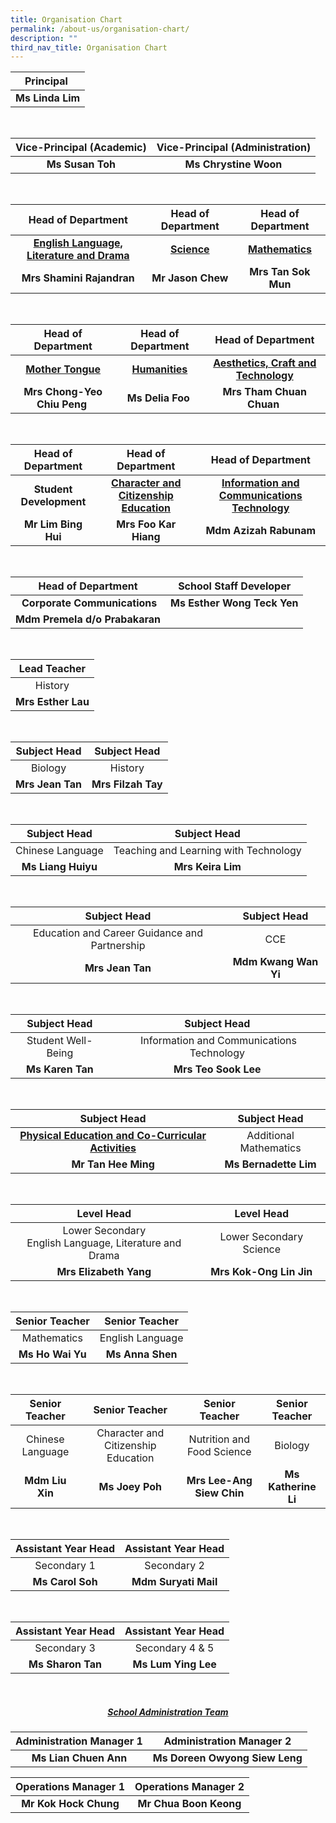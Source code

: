 ```yaml
---
title: Organisation Chart
permalink: /about-us/organisation-chart/
description: ""
third_nav_title: Organisation Chart
---
```

| Principal |
| :---: |
| **Ms Linda Lim** |

<br>

| Vice-Principal (Academic) | Vice-Principal (Administration) |
| :---: | :---: |
| **Ms Susan Toh** | **Ms Chrystine Woon** |

<br>

| Head of Department | Head of Department | Head of Department |
| :---: | :---: | :---: |
| **[English Language, Literature and Drama](/about-us/organisation-chart/english-language-literature-and-drama)** | **[Science](/about-us/organisation-chart/science)** | **[Mathematics](/about-us/organisation-chart/mathematics)** |
| **Mrs Shamini Rajandran** | **Mr Jason Chew** | **Mrs Tan Sok Mun** |

<br>

| Head of Department | Head of Department | Head of Department |
| :---: | :---: | :---: |
| **[Mother Tongue](/about-us/organisation-chart/mother-tongue)** | **[Humanities](/about-us/organisation-chart/humanities)** | **[Aesthetics, Craft and Technology](/about-us/organisation-chart/aesthetics-craft-and-technology)** |
| **Mrs Chong-Yeo Chiu Peng**  | **Ms Delia Foo**  | **Mrs Tham Chuan Chuan**  |

<br>

| Head of Department | Head of Department | Head of Department |
| :---: | :---: | :---: |
| **Student Development** | **[Character and Citizenship Education](/about-us/organisation-chart/character-and-citizenship-education)** | **[Information and Communications Technology](/about-us/organisation-chart/information-and-communications-technology)**  |
| **Mr Lim Bing Hui** | **Mrs Foo Kar Hiang** | **Mdm Azizah Rabunam** |

<br>

| Head of Department | School Staff Developer |
| :---: | :---: |
|  **Corporate Communications** | **Ms Esther Wong Teck Yen** |
| **Mdm Premela d/o Prabakaran** | |

<br>

 | Lead Teacher | 
| :---: |
| History |
| **Mrs Esther Lau** |

<br>

| Subject Head | Subject Head |
| :---: | :---: |
| Biology | History |
| **Mrs Jean Tan** | **Mrs Filzah Tay** |

<br>

| Subject Head | Subject Head |
| :---: | :---: |
| Chinese Language | Teaching and Learning with Technology |
| **Ms Liang Huiyu** | **Mrs Keira Lim** |

<br>

| Subject Head | Subject Head |
| :---: | :---: |
| Education and Career Guidance and Partnership |CCE |
| **Mrs Jean Tan** | **Mdm Kwang Wan Yi** |

<br>

| Subject Head | Subject Head |
| :---: | :--: |
| Student Well-Being |  Information and Communications Technology |
| **Ms Karen Tan** | **Mrs Teo Sook Lee** |

<br>

| Subject Head | Subject Head |
| :---: | :---: |
| **[Physical Education and Co-Curricular Activities](/about-us/organisation-chart/physical-education-and-co-curricular-activities)** | Additional Mathematics |
| **Mr Tan Hee Ming** | **Ms Bernadette Lim** |

<br>

| Level Head | Level Head |
| :---: | :---: |
| Lower Secondary <br> English Language, Literature and Drama | Lower Secondary Science |
| **Mrs Elizabeth Yang** | **Mrs Kok-Ong Lin Jin** |

<br>

| Senior Teacher | Senior Teacher |
| :---: | :---: |
| Mathematics | English Language |
| **Ms Ho Wai Yu** | **Ms Anna Shen** |

<br>

| Senior Teacher | Senior Teacher | Senior Teacher | Senior Teacher
| :---: | :---: | :---: |  :---: |
| Chinese Language | Character and Citizenship Education | Nutrition and Food Science | Biology
| **Mdm Liu Xin** | **Ms Joey Poh** | **Mrs Lee-Ang Siew Chin** | **Ms Katherine Li**

<br>

| Assistant Year Head | Assistant Year Head |
| :---: | :---: |
| Secondary 1 | Secondary 2 |
| **Ms Carol Soh**| **Mdm Suryati Mail** |

<br>

| Assistant Year Head | Assistant Year Head |
| :---: | :---: |
| Secondary 3 | Secondary 4 & 5 |
| **Ms Sharon Tan** | **Ms Lum Ying Lee** |

<br>

<h5 align="center"><a href="/about-us/organisation-chart/school-administration-team">School Administration Team</a></h5>


| Administration Manager 1 | Administration Manager 2 |
| :---: | :---: |
| **Ms Lian Chuen Ann** | **Ms Doreen Owyong Siew Leng** |

|Operations Manager 1 | Operations Manager 2 |
| :---: | :---: |
| **Mr Kok Hock Chung**| **Mr Chua Boon Keong**|